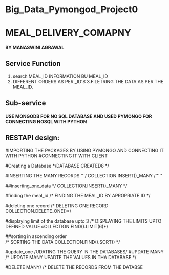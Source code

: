 # Big_Data_Pymongod_Project0
# MEAL_DELIVERY_COMAPNY
#### BY MANASWINI AGRAWAL

## Service Function
1. search MEAL_ID INFORMATION BU MEAL_ID 
2. DIFFERENT ORDERS AS PER _ID'S
3.FILETRING THE DATA AS PER THE MEAL_ID.



## Sub-service
#### USE MONGODB FOR NO SQL DATABASE AND USED PYMONGO FOR CONNECTING NOSQL WITH PYTHON


## RESTAPI design:
#IMPORTING THE PACKAGES BY USING PYMONGO AND CONNECTING IT WITH PYTHON
#CONNECTING IT WITH CLIENT


#Creating a Database
 */DATABASE CREATED8 */

 #INSERTING THE MANY RECORDS
 '''/ COLLECTION.INSERT()_MANY /'''''
 
 ##inserting_one_data
 */  COLLECTION.INSERT()_MANY */
 
 #finding the meal_id
 /* FINDING THE MEAL_ID BY APROPRIATE ID */
 
 #deleting one record
 /* DELETING ONE RECORD 
    COLLECTION.DELETE_ONE()*/

#displaying limit of the database upto 3
/* DISPLAYING THE LIMITS UPTO DEFINED VALUE
    cOLLECTION.FIND().LIMIT(6)*/
    
##sorting in ascending order  
/* SORTING THE DATA 
COLLECTION.FIND().SORT() */

#update_one
/UDATING THE QUERY IN THE DATABASES/
#UPDATE MANY
/* UPDATE MANY UPADTE THE VALUES IN THA DATABASE */

#DELETE MANY/
/* DELETE THE RECORDS FROM THE DATABSE
